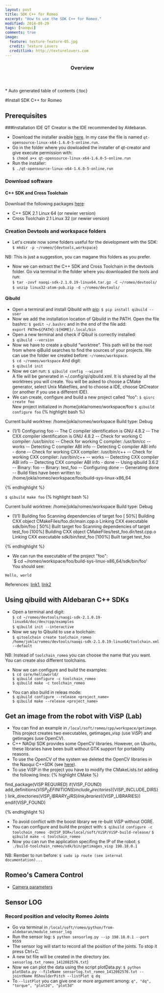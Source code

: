 ```yaml
---
layout: post
title: SDK C++ for Romeo
excerpt: "How to use the SDK C++ for Romeo."
modified: 2014-09-29
tags: [naoqui]
comments: true
image:
  feature: texture-feature-05.jpg
  credit: Texture Lovers
  creditlink: http://texturelovers.com
---
```


<section id="table-of-contents" class="toc">
  <header>
    <h3>Overview</h3>
  </header>
<div id="drawer" markdown="1">
*  Auto generated table of contents
{:toc}
</div>
</section><!-- /#table-of-contents -->

#Install SDK C++ for Romeo

## Prerequisites

###Installation IDE 
QT Creator is the IDE recommended by Aldebaran.

* Download the installer avaible [here](http://qt-project.org/downloads#qt-creator). In my case the file is named `qt-opensource-linux-x64-1.6.0-5-online.run`.
* Go in the folder where you dowloaded the installer of qt-creator and give execute permission with:  
`$ chmod a+x qt-opensource-linux-x64-1.6.0-5-online.run`   
* Run the installer:  
`$ ./qt-opensource-linux-x64-1.6.0-5-online.run`  
 
### Download software

#### C++ SDK and Cross Toolchain
Download the following packages [here](https://community.aldebaran-robotics.com/resources/):

* C++ SDK 2.1 Linux 64 (or newier version)
* Cross Toolchain 2.1 Linux 32 (or newier version)

### Creation Devtools and workspace folders
* Let's create now some folders useful for the development with the SDK:  
`$ mkdir -p ~/romeo/{devtools,workspace} `   

NB: This is just a suggestion, you can magane this folders as you prefer.

* Now we can extract the C++ SDK and Cross Toolchain in the devtools folder. Go via terminal in the folder where you downloaded the tools and run:  
`$ tar -zxvf naoqi-sdk-2.1.0.19-linux64.tar.gz -C ~/romeo/devtools/`  
`$ unzip linux32-atom-pub.zip -d ~/romeo/devtools/`


#### Qibuild
* Open a terminal and install Qibuild with [pip](https://pip.pypa.io/en/latest/installing.html#install-pip):
`$ pip install qibuild --user` 
* Now we add the installation location of Qibuild in the PATH. Open the file bashrc: `$ gedit ~/.bashrc` and in the end of the file add:  
 `export PATH=${PATH}:${HOME}/.local/bin`  
* Open a new terminal and check if Qibuil is correctly installed:  
`$ qibuild --version`
* Now we have to create a qibuild “worktree”. This path will be the root from where qiBuild searches to find the sources of your projects. We can use the folder we created before: `~/romeo/workspace`.  
`$ cd ~/romeo/workspace`
And digit:  
`$ qibuild init`
* Now we can run: 
`$ qibuild config --wizard`   
A file will be generated in ~/.config/qi/qibuild.xml. It is shared by all the worktrees you will create. You will be asked to choose a CMake generator, select Unix Makefiles, and to choose a IDE, choose QtCreator (or another if you use a different IDE).
* We can create, configure and build a new project called "foo":
`$ qisrc create foo`   
 New project initialized in /home/jokla/romeo/workspace/foo 
`$ qibuild configure foo` 
{% highlight bash %}

Current build worktree: /home/jokla/romeo/workspace 
Build type: Debug 
* (1/1) Configuring foo 
-- The C compiler identification is GNU 4.8.2
-- The CXX compiler identification is GNU 4.8.2
-- Check for working C compiler: /usr/bin/cc
-- Check for working C compiler: /usr/bin/cc -- works
-- Detecting C compiler ABI info
-- Detecting C compiler ABI info - done
-- Check for working CXX compiler: /usr/bin/c++
-- Check for working CXX compiler: /usr/bin/c++ -- works
-- Detecting CXX compiler ABI info
-- Detecting CXX compiler ABI info - done
-- Using qibuild 3.6.2
-- Binary: foo
-- Binary: test_foo
-- Configuring done
-- Generating done
-- Build files have been written to: /home/jokla/romeo/workspace/foo/build-sys-linux-x86_64

{% endhighlight %}



`$ qibuild make foo`
{% highlight bash %}

Current build worktree: /home/jokla/romeo/workspace 
Build type: Debug 
* (1/1) Building foo 
Scanning dependencies of target foo
[ 50%] Building CXX object CMakeFiles/foo.dir/main.cpp.o
Linking CXX executable sdk/bin/foo
[ 50%] Built target foo
Scanning dependencies of target test_foo
[100%] Building CXX object CMakeFiles/test_foo.dir/test.cpp.o
Linking CXX executable sdk/bin/test_foo
[100%] Built target test_foo

{% endhighlight %}
* We can run the executable of the project "foo":  
`$ cd ~/romeo/workspace/foo/build-sys-linux-x86_64/sdk/bin/foo'  
You should see:  
 
`Hello, world`

References: [link1]( https://community.aldebaran-robotics.com/doc/1-14/dev/cpp/tutos/using_qibuild.html#cpp-tutos-using-qibuild), [link2](https://community.aldebaran-robotics.com/doc/qibuild/beginner/qibuild/aldebaran.html)
 

## Using qibuild with Aldebaran C++ SDKs 
* Open a terminal and digit:  
`$ cd ~/romeo/devtools/naoqi-sdk-2.1.0.19-linux64/doc/dev/cpp/examples`  
`$ qibuild init --interactive`
* Now we say to Qibuild to use a toolchain:  
`$ qitoolchain create toolchain_romeo /home/jokla/romeo/devtools/naoqi-sdk-2.1.0.19-linux64/toolchain.xml --default`

NB: Instead of `toolchain_romeo` you can choose the name that you want. You can create also different toolchains.
  
* Now we can configure and build the examples:  
`$ cd core/helloworld/`  
`$ qibuild configure -c toolchain_romeo`  
`$ qibuild make -c toolchain_romeo`

* You can also build in releas mode:  
  `$ qibuild configure --release <project_name>`  
`$ qibuild make --release <project_name>`

## Get an image from the robot with ViSP (Lab)

* You can find an example in `/local/soft/romeo/cpp/workspace/getimage`. This project creates two executables, getimages_visp (use ViSP) and getimages (use OpenCV).
* C++ NAOqi SDK provides some OpenCV libraries. However, on Ubuntu, these libraries have been built without GTK support for portability reasons. 
* To use the OpenCV of the system we deleted the OpenCV libraries in the Naoqui C++SDK (see [here](https://community.aldebaran-robotics.com/doc/1-14/dev/cpp/examples/vision/opencv.html#removing-opencv-from-the-naoqi-sdk)).    
* To use ViSP in the project you have to modify the CMakeLists.txt adding the following lines:
{% highlight CMake %}

find_package(VISP REQUIRED)
if(VISP_FOUND)
  add_definitions(${VISP_DEFINITIONS})
  include_directories(${VISP_INCLUDE_DIRS})
  link_directories(${VISP_LIBRARY_DIRS})
  link_libraries(${VISP_LIBRARIES})
endif(VISP_FOUND)

{% endhighlight %}
* To avoid conflict with the boost library we re-bulit ViSP without OGRE. 
* You can configure and build the project with:
`$ qibuild configure -c toolchain_romeo -DVISP_DIR=/local/soft/ViSP/ViSP-build-release/`
`$ qibuild make -c toolchain_romeo`
* Now you can run the application specifing the IP of the robot:
`$ ./build-toolchain_romeo/sdk/bin/getimages_visp 198.18.0.1`

NB: Rember to run before:
`$ sudo ip route (see internal documentation)...`

## Romeo's Camera Control
* [Camera parameters](file:///local/soft/naoqi/naoqi-sdk-2.1.0.19-linux64/doc/naoqi/vision/alvideodevice-api.html#cameraparameter)

## Sensor LOG 
### Record position and velocity Romeo Joints
* Go via terminal in `/local/soft/romeo/python/from-aldebaran/module_sensor_log`
* Run the sensor log:
`$ python sensorlog.py --ip 198.18.0.1 --port 9559`
* The sensor log will start to record all the position of the joints. To stop it press Ctrl+C.
* A new txt file will be created in the directory (ex. `sensorlog.txt_romeo_1412082576.txt`)
* Now we can plot the data using the script plotData.py:
`$ python plotData.py --fileName sensorlog.txt_romeo_1412082576.txt --jointName RShoulderPitch --listPlot q dq`
* To `--listPlot` you can give one or more argument among:  `q", "dq", "torque", "plot2d", "plot3d"`
